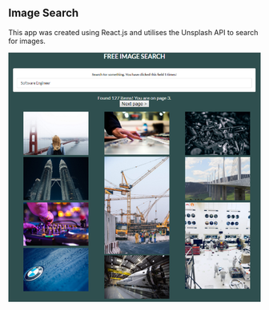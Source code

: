 ## Image Search

This app was created using React.js and utilises the Unsplash API to search for images.

![Screenshot](./screenshots/screenshot.png)
